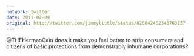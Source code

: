```yaml
---
network: twitter
date: 2017-02-09
original: http://twitter.com/jimmylittle/status/829842462348763137 
---
```

@THEHermanCain does it make you feel better to strip consumers and citizens of basic protections from demonstrably inhumane corporations? 
